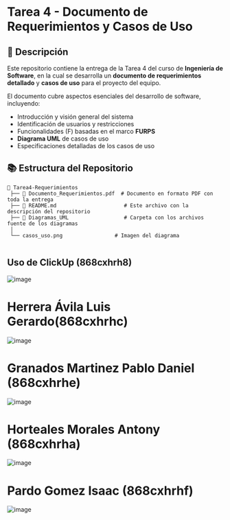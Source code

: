 # **Tarea 4 - Documento de Requerimientos y Casos de Uso**

## 📌 **Descripción**  
Este repositorio contiene la entrega de la Tarea 4 del curso de **Ingeniería de Software**, en la cual se desarrolla un **documento de requerimientos detallado** y **casos de uso** para el proyecto del equipo.  

El documento cubre aspectos esenciales del desarrollo de software, incluyendo:  
- Introducción y visión general del sistema  
- Identificación de usuarios y restricciones  
- Funcionalidades (F) basadas en el marco **FURPS**  
- **Diagrama UML** de casos de uso  
- Especificaciones detalladas de los casos de uso  

## 📚 **Estructura del Repositorio**  
```
📂 Tarea4-Requerimientos
 ├── 📄 Documento_Requerimientos.pdf  # Documento en formato PDF con toda la entrega
 ├── 📄 README.md                      # Este archivo con la descripción del repositorio
 ├── 📂 Diagramas_UML                  # Carpeta con los archivos fuente de los diagramas
 │    
 └── casos_uso.png                 # Imagen del diagrama
   
 ```

 ## Uso de ClickUp (868cxhrh8)
![image](https://github.com/user-attachments/assets/21d68e8c-6e48-43b2-be1f-663dd5c48f25)

# Herrera Ávila Luis Gerardo(868cxhrhc)
![image](https://github.com/user-attachments/assets/1759175b-1ca6-452e-9616-c28d0d890d54)

# Granados Martinez Pablo Daniel (868cxhrhe)
![image](https://github.com/user-attachments/assets/4fa0094f-8e24-467c-a646-5a92ae669f0e)

# Horteales Morales Antony (868cxhrha)
![image](https://github.com/user-attachments/assets/6e7d1665-d743-4a66-bf19-1e72d5c23158)

# Pardo Gomez Isaac (868cxhrhf)
![image](https://github.com/user-attachments/assets/90d6eda7-068b-4ca1-b1f1-3ea61c9f7515)




